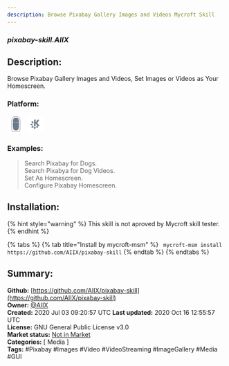 ```yaml
---
description: Browse Pixabay Gallery Images and Videos Mycroft Skill
---
```


### _pixabay-skill.AIIX_  
## Description:  
Browse Pixabay Gallery Images and Videos, Set Images or Videos as Your Homescreen.  
  
  
### Platform:  
 ![Mark II](../.gitbook/assets/mark-2-icon.png)  ![plasmoid](../.gitbook/assets/kde.png)   
### Examples:  
> Search Pixabay for Dogs.  
> Search Pixabya for Dog Videos.  
> Set As Homescreen.  
> Configure Pixabay Homescreen.  
  
## Installation:  
{% hint style="warning" %}
This skill is not aproved by Mycroft skill tester.
{% endhint %}
    
{% tabs %}
{% tab title="Install by mycroft-msm" %}
``` mycroft-msm install https://github.com/AIIX/pixabay-skill```
{% endtab %}
  {% endtabs %}
    
## Summary:  
**Github:** [https://github.com/AIIX/pixabay-skill](https://github.com/AIIX/pixabay-skill)  
**Owner:** [@AIIX](https://github.com/AIIX)  
**Created:** 2020 Jul 03 09:20:57 UTC  **Last updated:** 2020 Oct 16 12:55:57 UTC  
**License:** GNU General Public License v3.0  
**Market status:** [Not in Market](https://market.mycroft.ai/skill/)  
**Categories:** [ Media ]   
**Tags:** \#Pixabay \#Images \#Video \#VideoStreaming \#ImageGallery \#Media \#GUI   
